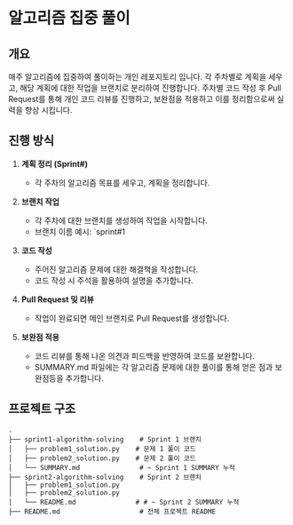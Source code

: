 # 알고리즘 집중 풀이 

## 개요

매주 알고리즘에 집중하여 풀이하는 개인 레포지토리 입니다. 
각 주차별로 계획을 세우고, 해당 계획에 대한 작업을 브랜치로 분리하여 진행합니다. 
주차별 코드 작성 후 Pull Request를 통해 개인 코드 리뷰를 진행하고, 보완점을 적용하고 이를 정리함으로써 실력을 향상 시킵니다.

## 진행 방식

1. **계획 정리 (Sprint#)**
   - 각 주차의 알고리즘 목표를 세우고, 계획을 정리합니다.

2. **브랜치 작업**
   - 각 주차에 대한 브랜치를 생성하여 작업을 시작합니다.
   - 브랜치 이름 예시: `sprint#1

3. **코드 작성**
   - 주어진 알고리즘 문제에 대한 해결책을 작성합니다.
   - 코드 작성 시 주석을 활용하여 설명을 추가합니다.

4. **Pull Request 및 리뷰**
   - 작업이 완료되면 메인 브랜치로 Pull Request를 생성합니다.

5. **보완점 적용**
   - 코드 리뷰를 통해 나온 의견과 피드백을 반영하여 코드를 보완합니다.
   - SUMMARY.md 파일에는 각 알고리즘 문제에 대한 풀이를 통해 얻은 점과 보완점등을 추가합니다.

## 프로젝트 구조

```plaintext
.
├── sprint1-algorithm-solving    # Sprint 1 브랜치
│   ├── problem1_solution.py    # 문제 1 풀이 코드
│   ├── problem2_solution.py    # 문제 2 풀이 코드
│   └── SUMMARY.md               # ~ Sprint 1 SUMMARY 누적
├── sprint2-algorithm-solving    # Sprint 2 브랜치
│   ├── problem1_solution.py
│   ├── problem2_solution.py
│   └── README.md               # # ~ Sprint 2 SUMMARY 누적
├── README.md                    # 전체 프로젝트 README
